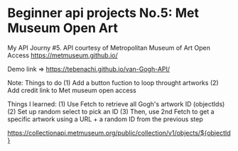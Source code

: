 # Beginner api projects No.5: Met Museum Open Art

My API Journy #5. API courtesy of Metropolitan Museum of Art Open Access https://metmuseum.github.io/

Demo link => https://tebenachi.github.io/van-Gogh-API/

Note: Things to do 
(1) Add a button fuction to loop throught artworks
(2) Add credit link to Met museum open access


Things I learned:
(1) Use Fetch to retrieve all Gogh's artwork ID (objectIds)
(2) Set up random select to pick an ID
(3) Then, use 2nd Fetch to get a specific artwork using a URL + a random ID from the previous step

https://collectionapi.metmuseum.org/public/collection/v1/objects/${objectId}






